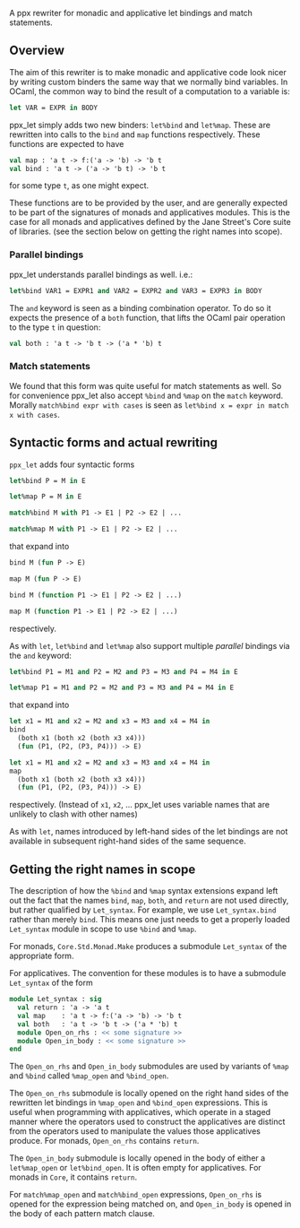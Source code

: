 A ppx rewriter for monadic and applicative let bindings and match statements.

Overview
--------

The aim of this rewriter is to make monadic and applicative code look
nicer by writing custom binders the same way that we normally bind
variables. In OCaml, the common way to bind the result of a
computation to a variable is:

```ocaml
let VAR = EXPR in BODY
```

ppx\_let simply adds two new binders: `let%bind` and
`let%map`. These are rewritten into calls to the `bind` and
`map` functions respectively.  These functions are expected to have

```ocaml
val map : 'a t -> f:('a -> 'b) -> 'b t
val bind : 'a t -> ('a -> 'b t) -> 'b t
```

for some type `t`, as one might expect.

These functions are to be provided by the user, and are generally
expected to be part of the signatures of monads and applicatives
modules.  This is the case for all monads and applicatives defined by
the Jane Street's Core suite of libraries. (see the section below on
getting the right names into scope).

### Parallel bindings

ppx\_let understands parallel bindings as well. i.e.:

```ocaml
let%bind VAR1 = EXPR1 and VAR2 = EXPR2 and VAR3 = EXPR3 in BODY
```

The `and` keyword is seen as a binding combination operator. To do so
it expects the presence of a `both` function, that lifts the OCaml
pair operation to the type `t` in question:

```ocaml
val both : 'a t -> 'b t -> ('a * 'b) t
```

### Match statements

We found that this form was quite useful for match statements as
well. So for convenience ppx\_let also accept `%bind` and `%map` on
the `match` keyword. Morally `match%bind expr with cases` is seen as
`let%bind x = expr in match x with cases`.

Syntactic forms and actual rewriting
------------------------------------

`ppx_let` adds four syntactic forms

```ocaml
let%bind P = M in E

let%map P = M in E

match%bind M with P1 -> E1 | P2 -> E2 | ...

match%map M with P1 -> E1 | P2 -> E2 | ...
```

that expand into

```ocaml
bind M (fun P -> E)

map M (fun P -> E)

bind M (function P1 -> E1 | P2 -> E2 | ...)

map M (function P1 -> E1 | P2 -> E2 | ...)
```

respectively.

As with `let`, `let%bind` and `let%map` also support multiple
*parallel* bindings via the `and` keyword:

```ocaml
let%bind P1 = M1 and P2 = M2 and P3 = M3 and P4 = M4 in E

let%map P1 = M1 and P2 = M2 and P3 = M3 and P4 = M4 in E
```

that expand into

```ocaml
let x1 = M1 and x2 = M2 and x3 = M3 and x4 = M4 in
bind
  (both x1 (both x2 (both x3 x4)))
  (fun (P1, (P2, (P3, P4))) -> E)

let x1 = M1 and x2 = M2 and x3 = M3 and x4 = M4 in
map
  (both x1 (both x2 (both x3 x4)))
  (fun (P1, (P2, (P3, P4))) -> E)
```

respectively. (Instead of `x1`, `x2`, ... ppx\_let uses
variable names that are unlikely to clash with other names)

As with `let`, names introduced by left-hand sides of the let bindings
are not available in subsequent right-hand sides of the same sequence.

Getting the right names in scope
--------------------------------

The description of how the `%bind` and `%map` syntax extensions expand
left out the fact that the names `bind`, `map`, `both`, and `return`
are not used directly, but rather qualified by `Let_syntax`.  For
example, we use `Let_syntax.bind` rather than merely `bind`.  This
means one just needs to get a properly loaded `Let_syntax` module in
scope to use `%bind` and `%map`.

For monads, `Core.Std.Monad.Make` produces a submodule `Let_syntax` of
the appropriate form.

For applicatives.  The convention for these modules is to have a
submodule `Let_syntax` of the form

```ocaml
module Let_syntax : sig
  val return : 'a -> 'a t
  val map    : 'a t -> f:('a -> 'b) -> 'b t
  val both   : 'a t -> 'b t -> ('a * 'b) t
  module Open_on_rhs : << some signature >>
  module Open_in_body : << some signature >>
end
```

The `Open_on_rhs` and `Open_in_body` submodules are used by variants
of `%map` and `%bind` called `%map_open` and `%bind_open`.

The `Open_on_rhs` submodule is locally opened on the right hand sides
of the rewritten let bindings in `%map_open` and `%bind_open`
expressions.  This is useful when programming with applicatives, which
operate in a staged manner where the operators used to construct the
applicatives are distinct from the operators used to manipulate the
values those applicatives produce.  For monads, `Open_on_rhs` contains
`return`.

The `Open_in_body` submodule is locally opened in the body of either a
`let%map_open` or `let%bind_open`.  It is often empty for
applicatives.  For monads in `Core`, it contains `return`.

For `match%map_open` and `match%bind_open` expressions, `Open_on_rhs`
is opened for the expression being matched on, and `Open_in_body` is
opened in the body of each pattern match clause.
